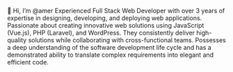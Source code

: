  👋 Hi, I’m @amer
Experienced Full Stack Web Developer with over 3 years of expertise in designing, developing, and deploying web applications. Passionate about creating innovative web solutions using  JavaScript (Vue.js), PHP (Laravel), and WordPress. 
They consistently deliver high-quality solutions while collaborating with cross-functional teams.  Possesses a deep understanding of the software development life cycle and has a demonstrated ability to translate complex requirements into elegant and efficient code.

<!---
amer3559/amer3559 is a ✨ special ✨ repository because its `README.md` (this file) appears on your GitHub profile.
You can click the Preview link to take a look at your changes.
--->
